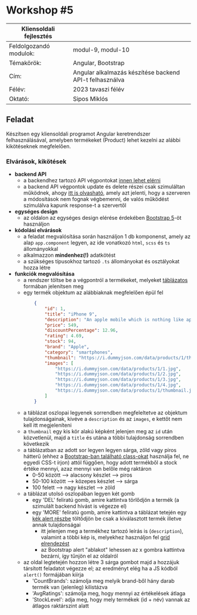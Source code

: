 # Workshop #5

| Kliensoldali fejlesztés | |
|-----|---|
| Feldolgozandó modulok: | modul-9, modul-10 |
| Témakörök: | Angular, Bootstrap |
| Cím: | Angular alkalmazás készítése backend API-t felhasználva |
| Félév: | 2023 tavaszi félév |
| Oktató: | Sipos Miklós |

## Feladat

Készítsen egy kliensoldali programot Angular keretrendszer felhasználásával, amelyben termékeket (Product) lehet kezelni az alábbi kikötéseknek megfelelően.

### Elvárások, kikötések
- **backend API**
    - a backendhez tartozó API végpontokat [innen lehet elérni](https://dummyjson.com/)
    - a backend API végpontok update és delete részei csak szimuláltan működnek, ahogy [itt is olvasható](https://dummyjson.com/docs/products#update), amely azt jelenti, hogy a szerveren a módosítások nem fognak végbemenni, de valós működést szimulálva kapunk response-t a szervertől
- **egységes design**
    - az oldalon az egységes design elérése érdekében [Bootstrap 5](https://getbootstrap.com/docs/5.3/getting-started/download/)-öt használjon
- **kódolási elvárások**
    - a feladat megvalósítása során használjon 1 db komponenst, amely az alap `app.component` legyen, az ide vonatkozó `html`, `scss` és `ts` állományokkal
    - alkalmazzon **mindenhez(!)** adatkötést
    - a szükséges típusokhoz tartozó `.ts` állományokat és osztályokat hozza létre
- **funkciók megvalósítása**
    - a rendszer töltse be a végpontról a termékeket, melyeket [táblázatos](https://getbootstrap.com/docs/5.0/content/tables/) formában jelenítsen meg
    - egy termék objektum az alábbiaknak megfelelően épül fel
        ``` json
            {
                "id": 1,
                "title": "iPhone 9",
                "description": "An apple mobile which is nothing like apple",
                "price": 549,
                "discountPercentage": 12.96,
                "rating": 4.69,
                "stock": 94,
                "brand": "Apple",
                "category": "smartphones",
                "thumbnail": "https://i.dummyjson.com/data/products/1/thumbnail.jpg",
                "images": [
                    "https://i.dummyjson.com/data/products/1/1.jpg",
                    "https://i.dummyjson.com/data/products/1/2.jpg",
                    "https://i.dummyjson.com/data/products/1/3.jpg",
                    "https://i.dummyjson.com/data/products/1/4.jpg",
                    "https://i.dummyjson.com/data/products/1/thumbnail.jpg"
                ]
            }
        ```
    - a táblázat oszlopai legyenek sorrendben megfeleltetve az objektum tulajdonságainak, kivéve a `description` és az `images`, e kettőt nem kell itt megjeleníteni
    - a `thumbnail` egy kis kör alakú képként jelenjen meg az `id` után közvetlenül, majd a `title` és utána a többi tulajdonság sorrendben következik
    - a táblázatban az adott sor legyen legyen sárga, zöld vagy piros hátterű (ehhez a [Bootstrap-ban található class-okat](https://getbootstrap.com/docs/5.0/content/tables/#variants) használja fel, ne egyedi CSS-t írjon) attól függően, hogy adott termékből a stock értéke mennyi, azaz mennyi van belőle még raktáron
        - 0-50 között --> alacsony készlet --> piros
        - 50-100 között --> közepes készlet --> sárga
        - 100 felett --> nagy készlet --> zöld
    - a táblázat utolsó oszlopában legyen két gomb
        - egy 'DEL' feliratú gomb, amire kattintva törlődjön a termék (a szimulált backend hívást is végezze el)
        - egy 'MORE' feliratú gomb, amire kattintva a táblázat tetején egy [kék alert részbe](https://getbootstrap.com/docs/5.0/components/alerts/) töltődjön be csak a kiválasztott termék illetve annak tulajdonságai
            - itt jelenjen meg a termékhez tartozó leírás is (`description`), valamint a többi kép is, melyekhez használjon fel [grid elrendezést](https://getbootstrap.com/docs/5.0/layout/grid/#example)
            - az Bootstrap alert "ablakot" lehessen az x gombra kattintva bezárni, így tűnjön el az oldalról
    - az oldal legtetején hozzon létre 3 sárga gombot majd a hozzájuk társított feladatot végezze el; az eredményt elég ha a JS kódból `alert()` formájában kiírja
        - 'CountBrands': számolja meg melyik brand-ből hány darab termék van (jelenleg) kilistázva
        - 'AvgRatings': számolja meg, hogy mennyi az értékelések átlaga
        - 'StockLevel': adja meg, hogy mely termékek (id + név) vannak az átlagos raktárszint alatt